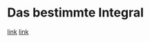 # Das bestimmte Integral

[link](https://www.youtube.com/watch?v=wQTOV2zqHFE)
[link](https://www.youtube.com/watch?v=lP1sALCSxQs)
